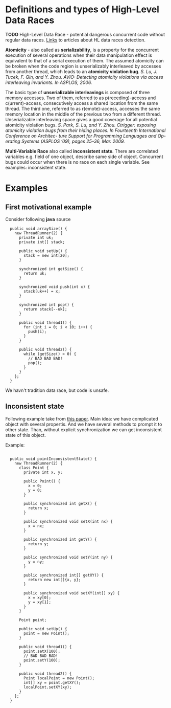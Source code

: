 # Definitions and types of High-Level Data Races #

**TODO** High-Level Data Race - potential dangerous concurrent code without regular data races.
[Links](http://code.google.com/p/data-race-test/wiki/RaceDetectionLinks#High-Level_Data_Races) to articles about HL data races detection.

**Atomicity** - also called as **serializability**, is a property for the concurrent execution of several operations when their data manipulation effect is equivalent to that of a serial execution of them.  The assumed atomicity can be broken when the code region is unserializably interleaved by accesses from another thread, which leads to an **atomicity violation bug**. _S. Lu, J. Tucek, F. Qin, and Y. Zhou. AVIO: Detecting atomicity violations via access interleaving invariants. In ASPLOS, 2006._

The basic type of **unserializable interleavings** is composed of three memory accesses. Two of them, referred to as p(receding)-access and c(urrent)-access, consecutively access a shared location from the same thread. The third one, referred to as r(emote)-access, accesses the same memory location in the middle of the previous two from a different thread. Unserializable interleaving space gives a good coverage for all potential atomicity violation bugs. _S. Park, S. Lu, and Y. Zhou. Ctrigger: exposing atomicity violation bugs from their hiding places. In Fourteenth International Conference on Architec- ture Support for Programming Languages and Op- erating Systems (ASPLOS ’09), pages 25–36, Mar. 2009._

**Multi-Variable Race** also called **inconsistent state**. There are correlated variables e.g. field of one object, describe same side of object. Concurrent bugs could occur when there is no race on each single variable. See examples: inconsistent state.

# Examples #

## First motivational example ##

Consider following **java** source

```
  public void arraySize() {
    new ThreadRunner(2) {
      private int uk;
      private int[] stack;

      public void setUp() {
        stack = new int[20];
      }

      synchronized int getSize() {
        return uk;
      }

      synchronized void push(int x) {
        stack[uk++] = x;
      }

      synchronized int pop() {
        return stack[--uk];
      }

      public void thread1() {
        for (int i = 0; i < 10; i++) {
          push(i);
        }
      }

      public void thread2() {
        while (getSize() > 0) {
          // BAD BAD BAD!
          pop();
        }
      }
    };
  }
```

We havn't tradition data race, but code is unsafe.

## Inconsistent state ##

Following example take from [this paper](http://staff.aist.go.jp/c.artho/papers/vveis03.pdf). Main idea: we have complicated object with several propertis. And we have several methods to prompt it to other state. Than, without explicit synchronization we can get inconsistent state of this object.

Example:

```

  public void pointInconsistentState() {
    new ThreadRunner(2) {
      class Point {
        private int x, y;

        public Point() {
          x = 0;
          y = 0;
        }

        public synchronized int getX() {
          return x;
        }

        public synchronized void setX(int nx) {
          x = nx;
        }

        public synchronized int getY() {
          return y;
        }

        public synchronized void setY(int ny) {
          y = ny;
        }

        public synchronized int[] getXY() {
          return new int[]{x, y};
        }

        public synchronized void setXY(int[] xy) {
          x = xy[0];
          y = xy[1];
        }
      }

      Point point;

      public void setUp() {
        point = new Point();
      }

      public void thread1() {
        point.setX(100);
        // BAD BAD BAD!
        point.setY(100);
      }

      public void thread2() {
        Point localPoint = new Point();
        int[] xy = point.getXY();
        localPoint.setXY(xy);
      }
    };
  }
```